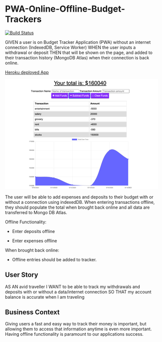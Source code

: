 # PWA-Online-Offline-Budget-Trackers

[![Build Status](https://img.shields.io/badge/Project%20title-PWA--Online--Offline--Budget--Trackers-red)](https://img.shields.io/badge/Project%20title-PWA--Online--Offline--Budget--Trackers-red)

GIVEN a user is on Budget Tracker Application (PWA) without an internet connection (IndexedDB, Service Worker) WHEN the user inputs a withdrawal or deposit THEN that will be shown on the page, and added to their transaction history (MongoDB Atlas) when their connection is back online.

[Heroku deployed App](https://floating-castle-47147.herokuapp.com/)



![Image](./public/assets/budgetTracker.png)


The user will be able to add expenses and deposits to their budget with or without a connection using indexedDB. When entering transactions offline, they should populate the total when brought back online and all data are transferred to Mongo DB Atlas.

Offline Functionality:

  * Enter deposits offline

  * Enter expenses offline

When brought back online:

  * Offline entries should be added to tracker.

## User Story
AS AN avid traveller
I WANT to be able to track my withdrawals and deposits with or without a data/internet connection
SO THAT my account balance is accurate when I am traveling

## Business Context

Giving users a fast and easy way to track their money is important, but allowing them to access that information anytime is even more important. Having offline functionality is paramount to our applications success.




